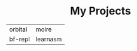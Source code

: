 <h1 align="center">My Projects</h1>

<table align="center"><tr><td>orbital</td><td>moire</td></tr><tr><td>bf-repl</td><td>learnasm</td></tr></table>
